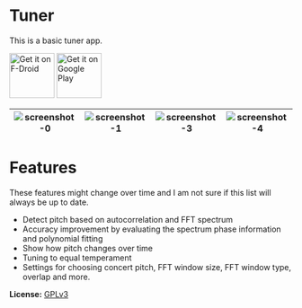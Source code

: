 # Tuner

This is a basic tuner app. 

[<img src="https://fdroid.gitlab.io/artwork/badge/get-it-on.png"
     alt="Get it on F-Droid"
     height="80">](https://f-droid.org/packages/de.moekadu.tuner/)
[<img src="https://play.google.com/intl/en_us/badges/images/generic/en-play-badge.png"
     alt="Get it on Google Play"
     height="80">](https://play.google.com/store/apps/details?id=de.moekadu.tuner)

|![screenshot-0](https://github.com/thetwom/Tuner/blob/master/fastlane/metadata/android/en-US/images/phoneScreenshots/00.png) |![screenshot-1](https://github.com/thetwom/Tuner/blob/master/fastlane/metadata/android/en-US/images/phoneScreenshots/01.png) |![screenshot-3](https://github.com/thetwom/Tuner/blob/master/fastlane/metadata/android/en-US/images/phoneScreenshots/02.png) |![screenshot-4](https://github.com/thetwom/Tuner/blob/master/fastlane/metadata/android/en-US/images/phoneScreenshots/03.png)  
|---|---|---|---|

# Features

These features might change over time and I am not sure if this list will always be up to date.
* Detect pitch based on autocorrelation and FFT spectrum
* Accuracy improvement by evaluating the spectrum phase information and polynomial fitting
* Show how pitch changes over time
* Tuning to equal temperament
* Settings for choosing concert pitch, FFT window size, FFT window type, overlap and more.

**License:** [GPLv3](https://www.gnu.org/licenses/gpl-3.0)
